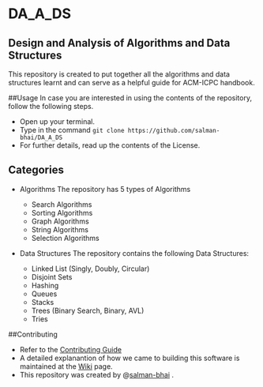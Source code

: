 ﻿# DA_A_DS
## Design and Analysis of Algorithms and Data Structures

This repository is created to put together all the algorithms and data structures learnt and can serve as a helpful guide for ACM-ICPC handbook.

##Usage
In case you are interested in using the contents of the repository, follow the following steps.

- Open up your terminal.
- Type in the command `git clone https://github.com/salman-bhai/DA_A_DS`
- For further details, read up the contents of the License.
 

## Categories

- Algorithms
The repository has 5 types of Algorithms
	- Search Algorithms  
	- Sorting Algorithms
	- Graph Algorithms
	- String Algorithms
	- Selection Algorithms

- Data Structures
The repository contains the following Data Structures:
	- Linked List (Singly, Doubly, Circular)
	- Disjoint Sets
	- Hashing
	- Queues
	- Stacks
	- Trees (Binary Search, Binary, AVL)
	- Tries

##Contributing
- Refer to the [Contributing Guide](https://github.com/salman-bhai/DA_A_DS/blob/master/CONTRIBUTING.md)
- A detailed explanantion of how we came to building this software is maintained at the [Wiki](https://github.com/salman-bhai/DA_A_DS/wiki) page.
- This repository was created by @[salman-bhai](https://github.com/salman-bhai) . 


